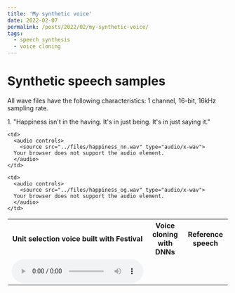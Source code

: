 ```yaml
---
title: 'My synthetic voice'
date: 2022-02-07
permalink: /posts/2022/02/my-synthetic-voice/
tags:
  - speech synthesis
  - voice cloning
---
```


Synthetic speech samples
======

All wave files have the following characteristics: 1 channel, 16-bit, 16kHz sampling rate.

<html>
<p>
<p>
<p>1. "Happiness isn't in the having. It's in just being. It's in just saying it."</p>

<table style="border: 1px solid transparent">
  <tr style="border: 1px solid transparent">
    <th>Unit selection voice built with Festival</th>
    <th>Voice cloning with DNNs</th>
    <th>Reference speech</th>
  </tr>

  <tr style="border: 1px solid transparent">
    <td>
      <audio controls>
        <source src="../files/happiness_us.wav" type="audio/x-wav">
      Your browser does not support the audio element.  
      </audio>
    </td>

    <td>
      <audio controls>
        <source src="../files/happiness_nn.wav" type="audio/x-wav">
      Your browser does not support the audio element.  
      </audio>
    </td>

    <td>
      <audio controls>
        <source src="../files/happiness_og.wav" type="audio/x-wav">
      Your browser does not support the audio element.  
      </audio>
    </td>

  <tr>
